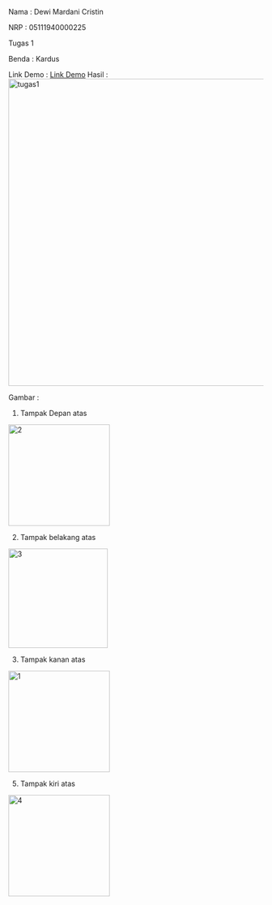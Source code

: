 Nama : Dewi Mardani Cristin

NRP : 05111940000225

Tugas 1

Benda : Kardus

Link Demo : [Link Demo](https://wizardly-bassi-c4ad32.netlify.app/)
Hasil :
<img width="606" alt="tugas1" src="https://user-images.githubusercontent.com/73428220/136097016-4828ab18-ce8d-4c52-a751-0db2b1b42006.png">


Gambar :

1. Tampak Depan atas
<img width="200" alt="2" src="https://user-images.githubusercontent.com/73428220/134221202-a48fceff-e71b-40cb-85d6-efe12eac79f6.png">

2. Tampak belakang atas
<img width="196" alt="3" src="https://user-images.githubusercontent.com/73428220/134221477-51876aee-a040-426b-b5c6-b03519538f68.png">


3. Tampak kanan atas
<img width="200" alt="1" src="https://user-images.githubusercontent.com/73428220/134221008-d1ae502f-95be-418a-a772-a9e72232aac6.png">


5. Tampak kiri atas
<img width="200" alt="4" src="https://user-images.githubusercontent.com/73428220/134221576-eb4114f0-6447-429f-b5d6-94483f1ae969.png">


